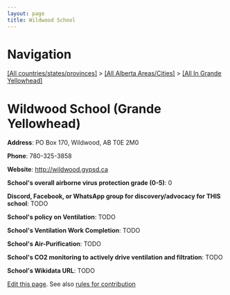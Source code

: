 ```yaml
---
layout: page
title: Wildwood School
---
```

# Navigation

[[All countries/states/provinces]](../../..) > [[All Alberta Areas/Cities]](../..) > [[All In Grande Yellowhead]](..)

# Wildwood School (Grande Yellowhead)

**Address**: PO Box 170, Wildwood, AB T0E 2M0

**Phone**: 780-325-3858

**Website**: <http://wildwood.gypsd.ca>

**School's overall airborne virus protection grade (0-5)**: 0

**Discord, Facebook, or WhatsApp group for discovery/advocacy for THIS school**: TODO

**School's policy on Ventilation**: TODO

**School's Ventilation Work Completion**: TODO

**School's Air-Purification**: TODO

**School's CO2 monitoring to actively drive ventilation and filtration**: TODO

**School's Wikidata URL**: TODO


[Edit this page](https://github.com/ventilate-schools/AB/edit/main/./Grande_Yellowhead/Wildwood_School.md). See also [rules for contribution](../../../contribution-rules/)